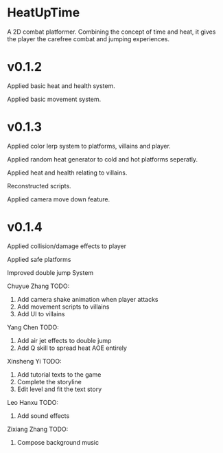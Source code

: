 # HeatUpTime
A 2D combat platformer. Combining the concept of time and heat, it gives the player the carefree combat and jumping experiences.

# v0.1.2
Applied basic heat and health system.

Applied basic movement system.


# v0.1.3
Applied color lerp system to platforms, villains and player.

Applied random heat generator to cold and hot platforms seperatly.

Applied heat and health relating to villains.

Reconstructed scripts.

Applied camera move down feature.

# v0.1.4
Applied collision/damage effects to player

Applied safe platforms

Improved double jump System

Chuyue Zhang TODO:
1. Add camera shake animation when player attacks
2. Add movement scripts to villains
3. Add UI to villains

Yang Chen TODO:
1. Add air jet effects to double jump
2. Add Q skill to spread heat AOE entirely

Xinsheng Yi TODO:
1. Add tutorial texts to the game
2. Complete the storyline
3. Edit level and fit the text story

Leo Hanxu TODO:
1. Add sound effects

Zixiang Zhang TODO:
1. Compose background music
